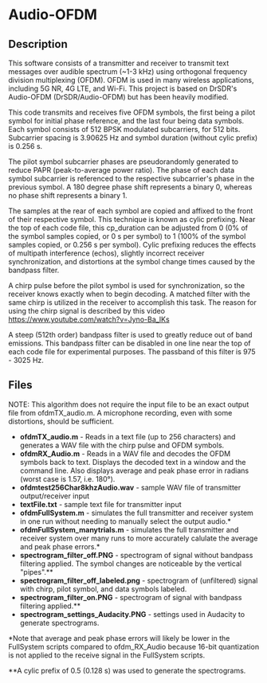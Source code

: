 # Audio-OFDM


## Description

This software consists of a transmitter and receiver to transmit text messages over audible spectrum (~1-3 kHz) using orthogonal frequency division multiplexing (OFDM).
OFDM is used in many wireless applications, including 5G NR, 4G LTE, and Wi-Fi.
This project is based on DrSDR's Audio-OFDM (DrSDR/Audio-OFDM) but has been heavily modified.

This code transmits and receives five OFDM symbols, the first being a pilot symbol for initial phase reference, and the last four being data symbols.
Each symbol consists of 512 BPSK modulated subcarriers, for 512 bits.
Subcarrier spacing is 3.90625 Hz and symbol duration (without cylic prefix) is 0.256 s.

The pilot symbol subcarrier phases are pseudorandomly generated to reduce PAPR (peak-to-average power ratio).
The phase of each data symbol subcarrier is referenced to the respective subcarrier's phase in the previous symbol.
A 180 degree phase shift represents a binary 0, whereas no phase shift represents a binary 1.

The samples at the rear of each symbol are copied and affixed to the front of their respective symbol.  This technique is known as cylic prefixing.
Near the top of each code file, this cp_duration can be adjusted from 0 (0% of the symbol samples copied, or 0 s per symbol) to 1 (100% of the symbol samples copied, or 0.256 s per symbol).
Cylic prefixing reduces the effects of multipath interference (echos), slightly incorrect receiver synchronization, and distortions at the symbol change times caused by the bandpass filter.

A chirp pulse before the pilot symbol is used for synchronization, so the receiver knows exactly when to begin decoding.
A matched filter with the same chirp is utilized in the receiver to accomplish this task.
The reason for using the chirp signal is described by this video https://www.youtube.com/watch?v=Jyno-Ba_lKs

A steep (512th order) bandpass filter is used to greatly reduce out of band emissions.
This bandpass filter can be disabled in one line near the top of each code file for experimental purposes.
The passband of this filter is 975 - 3025 Hz.


## Files

NOTE: This algorithm does not require the input file to be an exact output file from ofdmTX_audio.m.  A microphone recording, even with some distortions, should be sufficient.

* **ofdmTX_audio.m** - Reads in a text file (up to 256 characters) and generates a WAV file with the chirp pulse and OFDM symbols.
* **ofdmRX_Audio.m** - Reads in a WAV file and decodes the OFDM symbols back to text.  Displays the decoded text in a window and the command line.  Also displays average and peak phase error in radians (worst case is 1.57, i.e. 180°).
* **ofdmtest256Char8khzAudio.wav** - sample WAV file of transmitter output/receiver input
* **textFile.txt** - sample text file for transmitter input
* **ofdmFullSystem.m** - simulates the full transmitter and receiver system in one run without needing to manually select the output audio.*
* **ofdmFullSystem_manytrials.m** - simulates the full transmitter and receiver system over many runs to more accurately calulate the average and peak phase errors.*
* **spectrogram_filter_off.PNG** - spectrogram of signal without bandpass filtering applied.  The symbol changes are noticeable by the vertical "pipes".**
* **spectrogram_filter_off_labeled.png** - spectrogram of (unfiltered) signal with chirp, pilot symbol, and data symbols labeled.
* **spectrogram_filter_on.PNG** - spectrogram of signal with bandpass filtering applied.**
* **spectrogram_settings_Audacity.PNG** - settings used in Audacity to generate spectrograms.

*Note that average and peak phase errors will likely be lower in the FullSystem scripts compared to ofdm_RX_Audio because 16-bit quantization is not applied to the receive signal in the FullSystem scripts.

**A cylic prefix of 0.5 (0.128 s) was used to generate the spectrograms.
